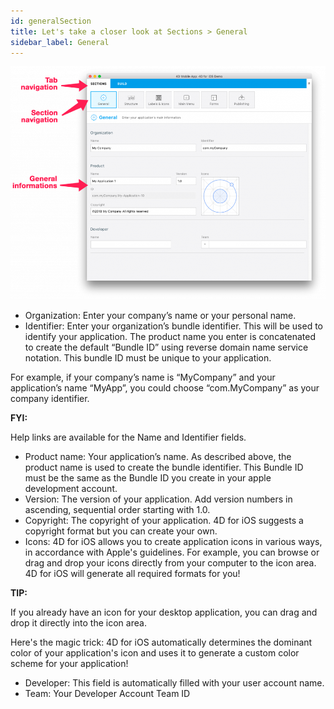 ```yaml
---
id: generalSection
title: Let's take a closer look at Sections > General
sidebar_label: General
---
```


![alt-text](assets/4DforiOSOverview/General-section-4D-for-iOS.png)

* Organization: Enter your company’s name or your personal name.
* Identifier: Enter your organization’s bundle identifier. This will be used to identify your application. The product name you enter is concatenated to create the default “Bundle ID” using reverse domain name service notation. This bundle ID must be unique to your application.
 

For example, if your company’s name is “MyCompany” and your application’s name “MyApp”, you could choose “com.MyCompany” as your company identifier. 

<div class = "tips">
<b>FYI:</b>

Help links are available for the Name and Identifier fields.
</div>

 

* Product name: Your application’s name. As described above, the product name is used to create the bundle identifier. This Bundle ID must be the same as the Bundle ID you create in your apple development account.
* Version: The version of your application. Add version numbers in ascending, sequential order starting with 1.0.
* Copyright: The copyright of your application. 4D for iOS suggests a copyright format but you can create your own.
* Icons: 4D for iOS allows you to create application icons in various ways, in accordance with  Apple's guidelines. For example, you can browse or drag and drop your icons directly from your computer to the icon area. 4D for iOS will generate all required formats for you!
 

<div class = "tips">
<b>TIP:</b>

If you already have an icon for your desktop application, you can drag and drop it directly into the icon area. 

Here's the magic trick: 4D for iOS automatically determines the dominant color of your application's icon and uses it to generate a custom color scheme for your application!
</div>


* Developer: This field is automatically filled with your user account name.
* Team: Your Developer Account Team ID


